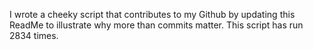 I wrote a cheeky script that contributes to my Github by updating this ReadMe to illustrate why more than commits matter. This script has run 2834 times.